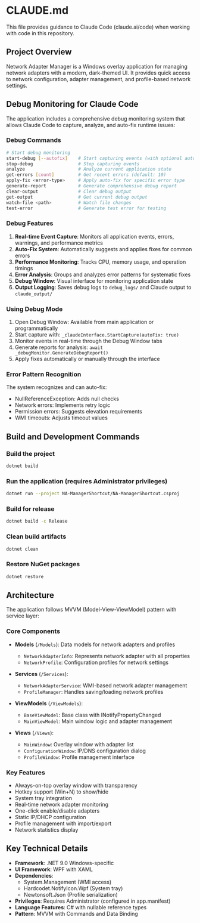 # CLAUDE.md

This file provides guidance to Claude Code (claude.ai/code) when working with code in this repository.

## Project Overview

Network Adapter Manager is a Windows overlay application for managing network adapters with a modern, dark-themed UI. It provides quick access to network configuration, adapter management, and profile-based network settings.

## Debug Monitoring for Claude Code

The application includes a comprehensive debug monitoring system that allows Claude Code to capture, analyze, and auto-fix runtime issues:

### Debug Commands

```bash
# Start debug monitoring
start-debug [--autofix]    # Start capturing events (with optional auto-fix)
stop-debug                 # Stop capturing events
analyze                    # Analyze current application state
get-errors [count]         # Get recent errors (default: 10)
apply-fix <error-type>     # Apply auto-fix for specific error type
generate-report            # Generate comprehensive debug report
clear-output               # Clear debug output
get-output                 # Get current debug output
watch-file <path>          # Watch file changes
test-error                 # Generate test error for testing
```

### Debug Features

1. **Real-time Event Capture**: Monitors all application events, errors, warnings, and performance metrics
2. **Auto-Fix System**: Automatically suggests and applies fixes for common errors
3. **Performance Monitoring**: Tracks CPU, memory usage, and operation timings
4. **Error Analysis**: Groups and analyzes error patterns for systematic fixes
5. **Debug Window**: Visual interface for monitoring application state
6. **Output Logging**: Saves debug logs to `debug_logs/` and Claude output to `claude_output/`

### Using Debug Mode

1. Open Debug Window: Available from main application or programmatically
2. Start capture with: `_claudeInterface.StartCapture(autoFix: true)`
3. Monitor events in real-time through the Debug Window tabs
4. Generate reports for analysis: `await _debugMonitor.GenerateDebugReport()`
5. Apply fixes automatically or manually through the interface

### Error Pattern Recognition

The system recognizes and can auto-fix:
- NullReferenceException: Adds null checks
- Network errors: Implements retry logic
- Permission errors: Suggests elevation requirements
- WMI timeouts: Adjusts timeout values

## Build and Development Commands

### Build the project
```bash
dotnet build
```

### Run the application (requires Administrator privileges)
```bash
dotnet run --project NA-ManagerShortcut/NA-ManagerShortcut.csproj
```

### Build for release
```bash
dotnet build -c Release
```

### Clean build artifacts
```bash
dotnet clean
```

### Restore NuGet packages
```bash
dotnet restore
```

## Architecture

The application follows MVVM (Model-View-ViewModel) pattern with service layer:

### Core Components

- **Models** (`/Models`): Data models for network adapters and profiles
  - `NetworkAdapterInfo`: Represents network adapter with all properties
  - `NetworkProfile`: Configuration profiles for network settings
  
- **Services** (`/Services`):
  - `NetworkAdapterService`: WMI-based network adapter management
  - `ProfileManager`: Handles saving/loading network profiles

- **ViewModels** (`/ViewModels`):
  - `BaseViewModel`: Base class with INotifyPropertyChanged
  - `MainViewModel`: Main window logic and adapter management

- **Views** (`/Views`):
  - `MainWindow`: Overlay window with adapter list
  - `ConfigurationWindow`: IP/DNS configuration dialog
  - `ProfileWindow`: Profile management interface

### Key Features

- Always-on-top overlay window with transparency
- Hotkey support (Win+N) to show/hide
- System tray integration
- Real-time network adapter monitoring
- One-click enable/disable adapters
- Static IP/DHCP configuration
- Profile management with import/export
- Network statistics display

## Key Technical Details

- **Framework**: .NET 9.0 Windows-specific
- **UI Framework**: WPF with XAML
- **Dependencies**: 
  - System.Management (WMI access)
  - Hardcodet.NotifyIcon.Wpf (System tray)
  - Newtonsoft.Json (Profile serialization)
- **Privileges**: Requires Administrator (configured in app.manifest)
- **Language Features**: C# with nullable reference types
- **Pattern**: MVVM with Commands and Data Binding